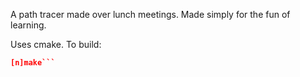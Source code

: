 A path tracer made over lunch meetings. Made simply for the fun of learning.

Uses cmake. To build:

```cmake
[n]make```
